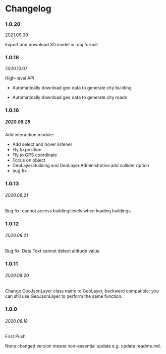 # Changelog



### 1.0.20

2021.09.09

Export and download 3D model in .obj format



### 1.0.18

2020.10.07

High-level API

* Automatically download geo data to generate city building

* Automatically download geo data to generate city roads

  

### 1.0.16

##### 2020.08.25

Add interaction module:
- Add select and hover listener
- Fly to position
- Fly to GPS coordinate
- Focus on object
- GeoLayer.Building and GeoLayer.Administrative add collider option
- bug fix


### 1.0.13
###### 2020.08.21
Bug fix: cannot access building:levels when loading buildings

### 1.0.12
###### 2020.08.21
Bug fix: Data.Text cannot detect altitude value

### 1.0.11
###### 2020.08.20
Change GeoJsonLayer class name to GeoLayer, backward compatible: you can still use GeoJsonLayer to perform the same function.

### 1.0.0
###### 2020.08.18
First Push

None changed version means non-essential update e.g. update readme.md.